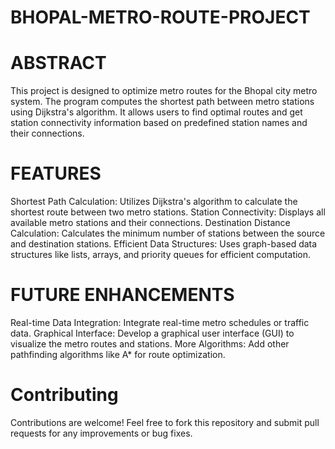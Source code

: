 # BHOPAL-METRO-ROUTE-PROJECT
# ABSTRACT 
This project is designed to optimize metro routes for the Bhopal city metro system. The program computes the shortest path between metro stations using Dijkstra's algorithm. It allows users to find optimal routes and get station connectivity information based on predefined station names and their connections.

# FEATURES
Shortest Path Calculation: Utilizes Dijkstra's algorithm to calculate the shortest route between two metro stations.
Station Connectivity: Displays all available metro stations and their connections.
Destination Distance Calculation: Calculates the minimum number of stations between the source and destination stations.
Efficient Data Structures: Uses graph-based data structures like lists, arrays, and priority queues for efficient computation.

# FUTURE ENHANCEMENTS
Real-time Data Integration: Integrate real-time metro schedules or traffic data.
Graphical Interface: Develop a graphical user interface (GUI) to visualize the metro routes and stations.
More Algorithms: Add other pathfinding algorithms like A* for route optimization.

# Contributing
Contributions are welcome! Feel free to fork this repository and submit pull requests for any improvements or bug fixes.
